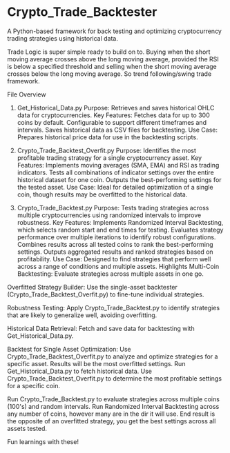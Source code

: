 # Crypto_Trade_Backtester
A Python-based framework for back testing and optimizing cryptocurrency trading strategies using historical data.

Trade Logic is super simple ready to build on to.
Buying when the short moving average crosses above the long moving average, provided the RSI is below a specified threshold and selling when the short moving average crosses below the long moving average.
So trend following/swing trade framework.

File Overview
1. Get_Historical_Data.py
Purpose:
Retrieves and saves historical OHLC data for cryptocurrencies.
Key Features:
Fetches data for up to 300 coins by default.
Configurable to support different timeframes and intervals.
Saves historical data as CSV files for backtesting.
Use Case:
Prepares historical price data for use in the backtesting scripts.

3. Crypto_Trade_Backtest_Overfit.py
Purpose:
Identifies the most profitable trading strategy for a single cryptocurrency asset.
Key Features:
Implements moving averages (SMA, EMA) and RSI as trading indicators.
Tests all combinations of indicator settings over the entire historical dataset for one coin.
Outputs the best-performing settings for the tested asset.
Use Case:
Ideal for detailed optimization of a single coin, though results may be overfitted to the historical data.

5. Crypto_Trade_Backtest.py
Purpose:
Tests trading strategies across multiple cryptocurrencies using randomized intervals to improve robustness.
Key Features:
Implements Randomized Interval Backtesting, which selects random start and end times for testing.
Evaluates strategy performance over multiple iterations to identify robust configurations.
Combines results across all tested coins to rank the best-performing settings.
Outputs aggregated results and ranked strategies based on profitability.
Use Case:
Designed to find strategies that perform well across a range of conditions and multiple assets.
Highlights
Multi-Coin Backtesting:
Evaluate strategies across multiple assets in one go.

Overfitted Strategy Builder:
Use the single-asset backtester (Crypto_Trade_Backtest_Overfit.py) to fine-tune individual strategies.

Robustness Testing:
Apply Crypto_Trade_Backtest.py to identify strategies that are likely to generalize well, avoiding overfitting.

Historical Data Retrieval:
Fetch and save data for backtesting with Get_Historical_Data.py.

Backtest for Single Asset Optimization:
Use Crypto_Trade_Backtest_Overfit.py to analyze and optimize strategies for a specific asset. Results will be the most overfitted settings.
Run Get_Historical_Data.py to fetch historical data.
Use Crypto_Trade_Backtest_Overfit.py to determine the most profitable settings for a specific coin.

Run Crypto_Trade_Backtest.py to evaluate strategies across multiple coins (100's) and random intervals.
Run Randomized Interval Backtesting across any number of coins, however many are in the dir it will use. 
End result is the opposite of an overfitted strategy, you get the best settings across all assets tested.

Fun learnings with these!





